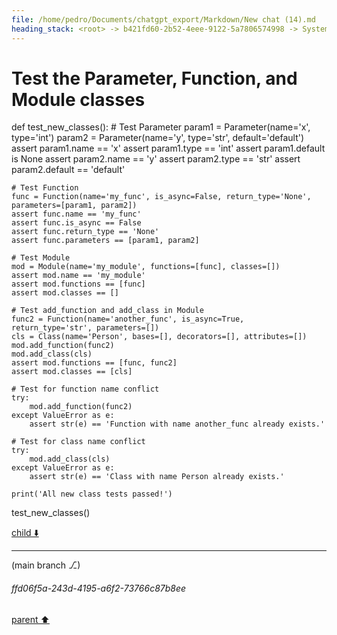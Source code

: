 ```yaml
---
file: /home/pedro/Documents/chatgpt_export/Markdown/New chat (14).md
heading_stack: <root> -> b421fd60-2b52-4eee-9122-5a7806574998 -> System -> 0e0de881-5a7b-4301-9643-ccff084a4ddf -> System -> aaa24362-c889-42c5-afec-aae36a2536d8 -> User -> 5e125b51-4948-41c1-bdf3-93b510bdb1af -> Assistant -> Ideal API Design -> Helper Classes -> Class -> Decorator -> AnnotatedAttribute -> BaseClass -> CodeBlock -> Recursive Code Generation -> Handling Indentation -> Example Implementation -> aaa2b636-9271-4157-9924-1a308fab5317 -> User -> 3c3b81e1-8cd2-4341-91c2-7b030a68f9a1 -> Assistant -> Leveraging Dataclasses -> aaa2a536-29ee-411d-9f01-afe2796f7425 -> User -> ad160486-5d4d-45c6-83bb-efd81a90f8a0 -> Assistant -> Leveraging Dataclasses -> Concerns for a Robust Implementation -> Patterns and Techniques to Borrow -> aaa2ec09-e316-4cbb-b846-830f33c67f26 -> User -> a5788519-835a-45b5-b51d-528548cac670 -> Assistant -> 61aee1c3-e68d-40ae-809a-afc5d1724485 -> Tool -> 762c81fb-e886-4720-99d8-96aa98924ec0 -> Assistant -> a144d99e-52e8-4fbe-a36c-44d0f6b900d5 -> Assistant -> 65b27eb5-58f3-4b78-8ed6-c8c5a63ee58b -> Tool -> fd21876b-41e9-488e-a016-1196a389464a -> Assistant -> aaa2cc47-c3e4-41dd-b91f-9362a6cdc798 -> User -> adafa997-35c7-4e33-a059-887b09c0a065 -> Assistant -> 99c4ae27-09c1-4daf-a555-984d41627cd8 -> Tool -> 3f5c52b8-9cd5-4e33-a2db-aaaaa7ae66ae -> Assistant -> 7b3671ef-bbee-4ece-b946-3ea76b1c42ab -> Tool -> 41eb0b88-68d3-4f18-ac08-7dd7cbc0f8ab -> Assistant -> aaa242ae-a7de-4212-826a-5a06552dea7d -> User -> 6ad68595-4acf-4c55-b440-675b26d544ea -> Assistant -> 7279eb99-ce1f-44d2-b97d-13fb2be34713 -> Tool -> 9fdb06ab-a47d-4ed5-af6e-6ee6403e882f -> Assistant -> d237f1fe-6157-47cf-a72d-efc52f906d3e -> Tool -> 630afad1-5e04-457f-85b2-c57cacfed9b5 -> Assistant -> ecddbe34-eb76-4039-947f-146b22cd0e58 -> Tool -> d83574cc-b31e-46a2-b2f1-096f97e7a0d9 -> Assistant -> aaa223ad-09ad-4ce7-b1e3-af8f44c309e3 -> User -> 839ca330-0499-4806-9c1f-aed269f7f0eb -> Assistant -> 24d9917e-f952-44a7-9f8d-df39b92ab387 -> Tool -> 50458fd2-0605-4051-8517-abd2174c186a -> Assistant -> aaa2c392-bbec-489e-bb8d-988e4be56d9e -> User -> 7e239652-e5a7-4dba-a063-61b565e869bc -> Assistant -> 825ded95-be9e-4b87-bdea-c3ef377fdc4d -> Tool -> b024130a-44b4-4517-894a-6dd2f6254945 -> Assistant -> ec95673e-a6f7-4473-a2b5-9ef93a151bc7 -> Tool -> Test the code generation functions -> 5c8e55d4-4313-4b32-a1fd-306783220837 -> Assistant -> 1e5c8a07-9f73-424d-955d-6eaed4d4e7fb -> Tool -> Test the code generation functions -> c8d8d161-e953-4a92-9e27-bea47c3a57e6 -> Assistant -> aaa22760-2acf-4aa0-8a65-24dd28efc160 -> User -> ff247c3e-27ac-408a-9dd5-1ddfb91db297 -> Assistant -> ae5f6065-5782-435e-b0f7-2f5b858a37ca -> Tool -> 85d257c4-4dbf-41f7-ba29-d664fa6be18c -> Assistant -> 5770ce90-232d-4d9e-829e-b435557f96e6 -> Tool -> 22eb2d61-05a9-4d90-8859-a244a26148a1 -> Assistant -> aaa20b4d-1b30-468a-8f4d-d3f645105568 -> User -> 4a06a807-ac53-4bfa-a5c8-83eceec233cb -> Assistant -> 6b0bb932-72f5-4f38-969f-6544c26fce02 -> Tool -> Test the Parameter, Function, and Module classes
---
```

# Test the Parameter, Function, and Module classes

def test_new_classes():
    # Test Parameter
    param1 = Parameter(name='x', type='int')
    param2 = Parameter(name='y', type='str', default='default')
    assert param1.name == 'x'
    assert param1.type == 'int'
    assert param1.default is None
    assert param2.name == 'y'
    assert param2.type == 'str'
    assert param2.default == 'default'

    # Test Function
    func = Function(name='my_func', is_async=False, return_type='None', parameters=[param1, param2])
    assert func.name == 'my_func'
    assert func.is_async == False
    assert func.return_type == 'None'
    assert func.parameters == [param1, param2]

    # Test Module
    mod = Module(name='my_module', functions=[func], classes=[])
    assert mod.name == 'my_module'
    assert mod.functions == [func]
    assert mod.classes == []

    # Test add_function and add_class in Module
    func2 = Function(name='another_func', is_async=True, return_type='str', parameters=[])
    cls = Class(name='Person', bases=[], decorators=[], attributes=[])
    mod.add_function(func2)
    mod.add_class(cls)
    assert mod.functions == [func, func2]
    assert mod.classes == [cls]

    # Test for function name conflict
    try:
        mod.add_function(func2)
    except ValueError as e:
        assert str(e) == 'Function with name another_func already exists.'

    # Test for class name conflict
    try:
        mod.add_class(cls)
    except ValueError as e:
        assert str(e) == 'Class with name Person already exists.'

    print('All new class tests passed!')

test_new_classes()


[child ⬇️](#ffd06f5a-243d-4195-a6f2-73766c87b8ee)

---

(main branch ⎇)
###### ffd06f5a-243d-4195-a6f2-73766c87b8ee
[parent ⬆️](#6b0bb932-72f5-4f38-969f-6544c26fce02)
